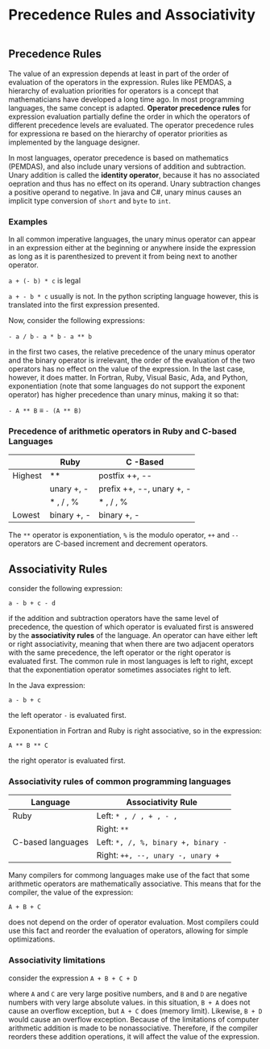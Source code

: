 # Precedence Rules and Associativity

```toc
```


## Precedence Rules

The value of an expression depends at least in part of the order of evaluation of the operators in the expression. Rules like PEMDAS, a hierarchy of evaluation priorities for operators is a concept that mathematicians have developed a long time ago. In most programming languages, the same concept is adapted. 
**Operator precedence rules** for expression evaluation partially define the order in which the operators of different precedence levels are evaluated.  The operator precedence rules for expressiona re based on the hierarchy of operator priorities as implemented by the language designer. 

In most languages, operator precedence is based on mathematics (PEMDAS), and also include unary versions of addition and subtraction. Unary addition is called the **identity operator**, because it has no associated oepration and thus has no effect on its operand. Unary subtraction changes a positive operand to negative. In java and C#, unary minus causes an implicit type conversion of `short` and `byte` to `int`.


### Examples
In all common imperative languages, the unary minus operator can appear in an expression either at the beginning or anywhere inside the expression as long as it is parenthesized to prevent it from being next to another operator.

`a + (- b) * c`
is legal

`a + - b * c`
usually is not. In the python scripting language however, this is translated into the first expression presented.

<div style="page-break-after: always; visibilty: hidden">
</div>

Now, consider the following expressions:

`- a / b`
`- a * b`
`- a ** b`

in the first two cases, the relative precedence of the unary minus operator and the binary operator is irrelevant, the order of the evaluation of the two operators has no effect on the value of the expression. In the last case, however, it does matter. In Fortran, Ruby, Visual Basic, Ada, and Python, exponentiation (note that some languages do not support the exponent operator) has higher precedence than unary minus, making it so that:

`- A ** B`   ≡  `- (A ** B)`

### Precedence of arithmetic operators in Ruby and C-based Languages
|         | Ruby         | C -Based                  |
| ------- | ------------ | ------------------------- |
| Highest | **           | postfix ++, --            |
|         | unary +, -   | prefix ++, --, unary +, - |
|         | \* ,  / ,  % | \* ,  / ,  %              |
| Lowest  | binary +, -  | binary +, -               |

The `**` operator is exponentiation, `%` is the modulo operator, `++` and `--` operators are C-based increment and decrement operators.


## Associativity Rules

consider the following expression:

`a - b + c - d`

if the addition and subtraction operators have the same level of precedence, the question of which operator is evaluated first is answered by the **associativity rules** of the language. An operator can have either left or right associativity, meaning that when there are two adjacent operators with the same precedence, the left operator or the right operator is evaluated first. The common rule in most languages is left to right, except that the exponentiation operator sometimes associates right to left.

<div style="page-break-after: always; visibilty: hidden">
</div>

In the Java expression:

`a - b + c`

the left operator `-` is evaluated first.

Exponentiation in Fortran and Ruby is right associative, so in the expression:

`A ** B ** C`

the right operator is evaluated first.

### Associativity rules of common programming languages
| Language          | Associativity Rule                  |
| ----------------- | ----------------------------------- |
| Ruby              | Left: `* , / , + , - ,`             |
|                   | Right: `**`                         |
| C-based languages | Left: `*, /, %, binary +, binary -` |
|                   | Right: `++, --, unary -, unary +`   |

Many compilers for commong languages make use of the fact that some arithmetic operators are mathematically associative. This means that for the compiler, the value of the expression:

`A + B + C`

does not depend on the order of operator evaluation. Most compilers could use this fact and reorder the evaluation of operators, allowing for simple optimizations.  

### Associativity limitations

consider the expression
`A + B + C + D`

where `A` and `C` are very large positive numbers, and  `B` and `D` are negative numbers with very large absolute values. in this situation, `B + A` does not cause an overflow exception, but `A + C` does (memory limit).  Likewise, `B + D` would cause an overflow exception. Because of the limitations of computer arithmetic addition is made to be nonassociative. Therefore, if the compiler reorders these addition operations, it will affect the value of the expression.